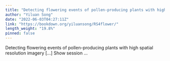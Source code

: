 ```yaml
---
title: "Detecting flowering events of pollen-producing plants with high spatial resolution imagery"
author: "Yiluan Song"
date: "2022-06-03T04:27:11Z"
link: "https://bookdown.org/yiluansong/RS4flower/"
length_weight: "19.8%"
pinned: false
---
```


Detecting flowering events of pollen-producing plants with high spatial resolution imagery [...] Show session ...
